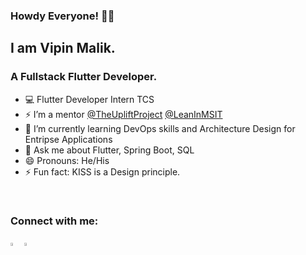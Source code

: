 ### Howdy Everyone! 👋🏻

## I am Vipin Malik. 
### A Fullstack Flutter Developer.


- 💻 Flutter Developer Intern TCS
- ⚡️ I’m a mentor [@TheUpliftProject](https://github.com/The-Uplift-Project) [@LeanInMSIT](https://leanin.org/circles/lean-in-msit)
- 🌱 I’m currently learning DevOps skills and Architecture Design for Entripse Applications
- 💬 Ask me about Flutter, Spring Boot, SQL 
- 😄 Pronouns: He/His
- ⚡ Fun fact: KISS is a Design principle.

<br>

### Connect with me:

[<img src="https://img.icons8.com/color/48/000000/stackoverflow.png" width="3.5%"/>](https://stackoverflow.com/users/9961913/vipin-malik) [<img src="https://img.icons8.com/color/48/000000/linkedin.png" width="3.5%"/>](https://www.linkedin.com/in/vipin~malik/)
